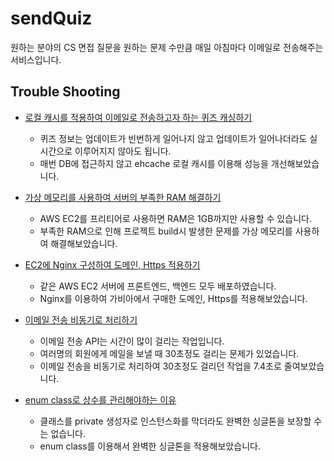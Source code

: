 # sendQuiz

원하는 분야의 CS 면접 질문을 원하는 문제 수만큼 매일 아침마다 이메일로 전송해주는 서비스입니다.     

## Trouble Shooting

- [로컬 캐시를 적용하여 이메일로 전송하고자 하는 퀴즈 캐싱하기](https://320hwany.tistory.com/73)      

   - 퀴즈 정보는 업데이트가 빈번하게 일어나지 않고 업데이트가 일어나더라도 실시간으로 이루어지지 않아도 됩니다.   
   - 매번 DB에 접근하지 않고 ehcache 로컬 캐시를 이용해 성능을 개선해보았습니다.   

- [가상 메모리를 사용하여 서버의 부족한 RAM 해결하기](https://320hwany.tistory.com/74)  

   - AWS EC2를 프리티어로 사용하면 RAM은 1GB까지만 사용할 수 있습니다.
   - 부족한 RAM으로 인해 프로젝트 build시 발생한 문제를 가상 메모리를 사용하여 해결해보았습니다.

- [EC2에 Nginx 구성하여 도메인, Https 적용하기](https://320hwany.tistory.com/77)      

   - 같은 AWS EC2 서버에 프론트엔드, 백엔드 모두 배포하였습니다.    
   - Nginx를 이용하여 가비아에서 구매한 도메인, Https를 적용해보았습니다.    

- [이메일 전송 비동기로 처리하기](https://320hwany.tistory.com/78)    

   - 이메일 전송 API는 시간이 많이 걸리는 작업입니다. 
   - 여러명의 회원에게 메일을 보낼 때 30초정도 걸리는 문제가 있었습니다.    
   - 이메일 전송을 비동기로 처리하여 30초정도 걸리던 작업을 7.4초로 줄여보았습니다.
 
- [enum class로 상수를 관리해야하는 이유](https://320hwany.tistory.com/79)    

   - 클래스를 private 생성자로 인스턴스화를 막더라도 완벽한 싱글톤을 보장할 수는 없습니다.
   - enum class를 이용해서 완벽한 싱글톤을 적용해보았습니다.  
